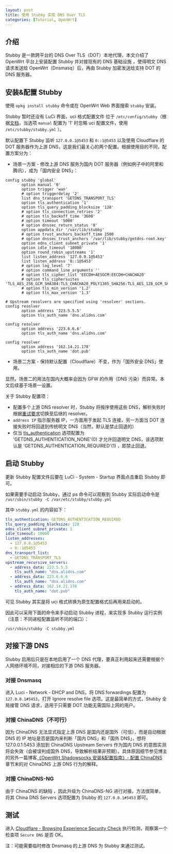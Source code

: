 ```yaml
---
layout: post
title: 使用 Stubby 实现 DNS Over TLS
categories: [Tutorial, OpenWrt]
---
```


## 介绍

Stubby 是一款跨平台的 DNS Over TLS（DOT）本地代理，本文介绍了 OpenWrt 平台上安装配置 Stubby 并对接现有的 DNS 基础设施 ，使得明文 DNS 请求发送给 OpenWrt（Dnsmasq）后，再由 Stubby 加密发送给支持 DOT 的 DNS 服务器。

## 安装&配置 Stubby

使用 `opkg install stubby` 命令或在 OpenWrt  Web 界面搜索 `stubby` 安装。

Stubby 暂时还没有 LuCi 界面，uci 格式配置文件 位于 `/etc/config/stubby`（根据[文档](https://github.com/openwrt/packages/blob/master/net/stubby/files/README.md#configuration)，当选项 `manual` 配置为 '1' 时忽略 uci 配置文件，使用 `/etc/stubby/stubby.yml` ）。

默认配置下 Stubby 监听 `127.0.0.1@5453` 和 `0::1@5453` 以及使用 Cloudflare 的 DOT 服务器作为上游 DNS，这是我们最关心的两个配置。根据使用目的不同，配置方案分为：

- 场景一方案 - 修改上游 DNS 服务为国内 DOT 服务器（例如例子中的阿里和腾讯），成为「国内安全 DNS」：

```
config stubby 'global'
       option manual '0'
       option trigger 'wan'
       # option triggerdelay '2'
       list dns_transport 'GETDNS_TRANSPORT_TLS'
       option tls_authentication '1'
       option tls_query_padding_blocksize '128'
       # option tls_connection_retries '2'
       # option tls_backoff_time '3600'
       # option timeout '5000'
       # option dnssec_return_status '0'
       option appdata_dir '/var/lib/stubby'
       # option trust_anchors_backoff_time 2500
       # option dnssec_trust_anchors '/var/lib/stubby/getdns-root.key'
       option edns_client_subnet_private '1'
       option idle_timeout '10000'
       option round_robin_upstreams '1'
       list listen_address '127.0.0.1@5453'
       list listen_address '0::1@5453'
       # option log_level '7'
       # option command_line_arguments ''
       # option tls_cipher_list 'EECDH+AESGCM:EECDH+CHACHA20'
       # option tls_ciphersuites 'TLS_AES_256_GCM_SHA384:TLS_CHACHA20_POLY1305_SHA256:TLS_AES_128_GCM_SHA256'
       # option tls_min_version '1.2'
       # option tls_max_version '1.3'

# Upstream resolvers are specified using 'resolver' sections.
config resolver
       option address '223.5.5.5'
       option tls_auth_name 'dns.alidns.com'

config resolver
       option address '223.6.6.6'
       option tls_auth_name 'dns.alidns.com'
	   
config resolver
       option address '162.14.21.178'
       option tls_auth_name 'dot.pub'
```

- 场景二方案 - 保持默认配置（Cloudflare）不变，作为「国外安全 DNS」使用。

显然，场景二的用法在国内大概率会因为 GFW 的作用（DNS 污染）而异常。本文后续基于场景一设置。

关于 Stubby 配置项：

- 配置多个上游 DNS resolver 时，Stubby 将按序使用这些 DNS，解析失败时根据[重试要求](https://github.com/openwrt/packages/blob/master/net/stubby/files/README.md#option-tls_connection_retries)切换至后继的 resolver。
- `address IP` 指示服务器 IP，一方面用于发起 TLS 连接，另一方面当 DOT 连接失败时将回退到传统明文 DNS（当然，默认是禁止回退的）
- 仅当 [tls_authentication](https://github.com/openwrt/packages/blob/master/net/stubby/files/README.md#option-tls_authentication) 选项配置为 'GETDNS_AUTHENTICATION_NONE'(0) 才允许回退明文 DNS，该选项默认是 'GETDNS_AUTHENTICATION_REQUIRED'(1) ，即禁止回退。

## 启动 Stubby

更新 Stubby 配置文件后要在 LuCi - System - Startup 界面点击重启 Stubby 即可。

如果需要手动启动 Stubby，通过 ps 命令可以观察到 Stubby 实际启动命令是 `/usr/sbin/stubby -C /var/etc/stubby/stubby.yml`

其中 `stubby.yml` 的内容如下：

```yaml
tls_authentication: GETDNS_AUTHENTICATION_REQUIRED
tls_query_padding_blocksize: 128
edns_client_subnet_private: 1
idle_timeout: 10000
listen_addresses:
  - 127.0.0.1@5453
  - 0::1@5453
dns_transport_list:
  - GETDNS_TRANSPORT_TLS
upstream_recursive_servers:
  - address_data: 223.5.5.5
    tls_auth_name: "dns.alidns.com"
  - address_data: 223.6.6.6
    tls_auth_name: "dns.alidns.com"
  - address_data: 162.14.21.178
    tls_auth_name: "dot.pub"
```

可见 Stubby 其实是将 uci 格式转换为原生配置格式后再用来启动的。

因此可以采用下面的命令来手动启动 Stubby 进程，来实现多 Stubby 运行实例（注意：不同进程配置监听不同的端口）：

```
/usr/sbin/stubby -C stubby.yml
```

## 对接下游 DNS

Stubby 启用后只是在本地启用了一个 DNS 代理，要真正利用起来还需要根据个人网络环境不同，对接相应的下游 DNS 服务器。

### 对接 Dnsmasq

进入 Luci - Network - DHCP and DNS，将 DNS forwardings 配置为 `127.0.0.1#5453`，打开 Ignore resolve file 选项。这是最简单的方式，Stubby 全局接管 DNS 请求，适用于只需要 DOT 功能无需国际上网的用户。

### 对接 ChinaDNS（不可行）

因为 ChinaDNS 无法显式指定上游 DNS 是国内还是国外（可信），而是自动根据 DNS 的 IP 地址是否是国内来判断「国内 DNS」和「国外 DNS」，想将 127.0.0.1:5453 添加到 ChinaDNS Upstream Servers 作为国内 DNS 的意图实测将会失效（会被误判成国外 DNS，导致解析结果非预期）。具体原因细节参见博主的另外一篇博客[《OpenWrt Shadowsocks 安装&配置指南》- 配置 ChinaDNS](https://linhongbo.com/posts/shadowsocks-on-openwrt/#%E9%85%8D%E7%BD%AE-chinadns) 章节末的对 ChinaDNS 上游 DNS 行为的解释。

### 对接 ChinaDNS-NG

由于 ChinaDNS 的缺陷 ，因此升级为 ChinaDNS-NG 进行对接。方法很简单，将其 China DNS Servers 选项配置为 Stubby 的 `127.0.0.1#5453` 即可。


## 测试

进入 [Cloudflare - Browsing Experience Security Check](https://www.cloudflare.com/ssl/encrypted-sni/) 执行检测，观察第一个检查项 `Secure DNS` 是否 OK。

注：可能需要临时修改 Dnsmasq 的上游 DNS 为 Stubby 来通过测试。
